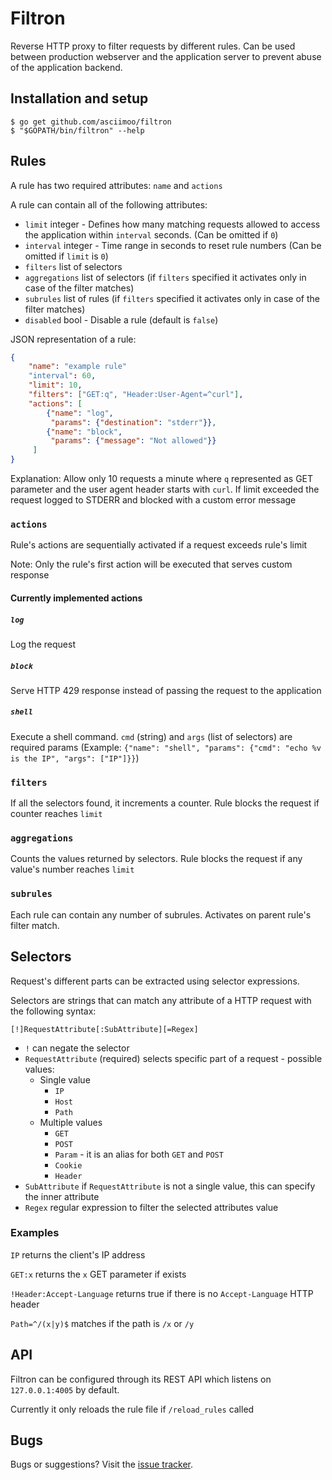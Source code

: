 # Filtron

Reverse HTTP proxy to filter requests by different rules.
Can be used between production webserver and the application server to prevent abuse of the application backend.


## Installation and setup

```
$ go get github.com/asciimoo/filtron
$ "$GOPATH/bin/filtron" --help
```


## Rules

A rule has two required attributes: `name` and `actions`

A rule can contain all of the following attributes:

 - `limit` integer - Defines how many matching requests allowed to access the application within `interval` seconds. (Can be omitted if `0`)
 - `interval` integer - Time range in seconds to reset rule numbers (Can be omitted if `limit` is `0`)
 - `filters` list of selectors
 - `aggregations` list of selectors (if `filters` specified it activates only in case of the filter matches)
 - `subrules` list of rules (if `filters` specified it activates only in case of the filter matches)
 - `disabled` bool - Disable a rule (default is `false`)


JSON representation of a rule:

```JSON
{
    "name": "example rule"
    "interval": 60,
    "limit": 10,
    "filters": ["GET:q", "Header:User-Agent=^curl"],
    "actions": [
        {"name": "log",
         "params": {"destination": "stderr"}},
        {"name": "block",
         "params": {"message": "Not allowed"}}
     ]
}
```
Explanation: Allow only 10 requests a minute where `q` represented as GET parameter and the user agent header starts with `curl`. If limit exceeded the request logged to STDERR and blocked with a custom error message


### `actions`

Rule's actions are sequentially activated if a request exceeds rule's limit

Note: Only the rule's first action will be executed that serves custom response

#### Currently implemented actions

##### `log`
Log the request

##### `block`
Serve HTTP 429 response instead of passing the request to the application

##### `shell `
Execute a shell command. `cmd` (string) and `args` (list of selectors) are required params (Example: `{"name": "shell", "params": {"cmd": "echo %v is the IP", "args": ["IP"]}}`)


### `filters`

If all the selectors found, it increments a counter. Rule blocks the request if counter reaches `limit`


### `aggregations`

Counts the values returned by selectors. Rule blocks the request if any value's number reaches `limit`

### `subrules`

Each rule can contain any number of subrules. Activates on parent rule's filter match.


## Selectors

Request's different parts can be extracted using selector expressions.

Selectors are strings that can match any attribute of a HTTP request with the following syntax:

```
[!]RequestAttribute[:SubAttribute][=Regex]
```

 - `!` can negate the selector
 - `RequestAttribute` (required) selects specific part of a request - possible values:
    - Single value
      - `IP`
      - `Host`
      - `Path`
    - Multiple values
      - `GET`
      - `POST`
      - `Param` - it is an alias for both `GET` and `POST`
      - `Cookie`
      - `Header`
 - `SubAttribute` if `RequestAttribute` is not a single value, this can specify the inner attribute
 - `Regex` regular expression to filter the selected attributes value


### Examples

`IP` returns the client's IP address

`GET:x` returns the `x` GET parameter if exists

`!Header:Accept-Language` returns true if there is no `Accept-Language` HTTP header

`Path=^/(x|y)$` matches if the path is `/x` or `/y`


## API

Filtron can be configured through its REST API which listens on `127.0.0.1:4005` by default.

Currently it only reloads the rule file if `/reload_rules` called


## Bugs

Bugs or suggestions? Visit the [issue tracker](https://github.com/asciimoo/filtron/issues).
